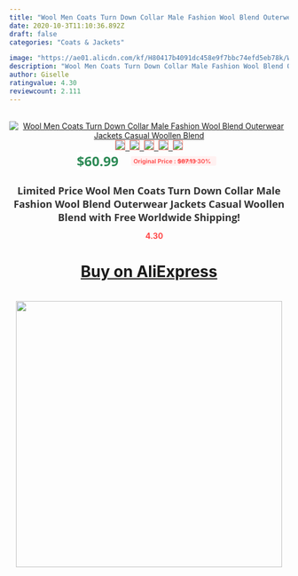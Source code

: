```yaml
---
title: "Wool Men Coats Turn Down Collar Male Fashion Wool Blend Outerwear Jackets Casual Woollen Blend"
date: 2020-10-3T11:10:36.892Z
draft: false
categories: "Coats & Jackets"

image: "https://ae01.alicdn.com/kf/H80417b4091dc458e9f7bbc74efd5eb78k/Wool-Men-Coats-Turn-Down-Collar-Male-Fashion-Wool-Blend-Outerwear-Jackets-Casual-Woollen-Blend.jpg"
description: "Wool Men Coats Turn Down Collar Male Fashion Wool Blend Outerwear Jackets Casual Woollen Blend"
author: Giselle
ratingvalue: 4.30
reviewcount: 2.111
---
```

<br>
<div style="text-align: center;">
<a href="https://s.click.aliexpress.com/e/_9RF5JX" target="_blank" rel="nofollow noopener noreferrer"><img alt="Wool Men Coats Turn Down Collar Male Fashion Wool Blend Outerwear Jackets Casual Woollen Blend" class="magnifier-image" src="https://ae01.alicdn.com/kf/H80417b4091dc458e9f7bbc74efd5eb78k/Wool-Men-Coats-Turn-Down-Collar-Male-Fashion-Wool-Blend-Outerwear-Jackets-Casual-Woollen-Blend.jpg_640x640.jpg">
<br>
<img style="border:1px solid salmon" src="https://ae01.alicdn.com/kf/H80417b4091dc458e9f7bbc74efd5eb78k/Wool-Men-Coats-Turn-Down-Collar-Male-Fashion-Wool-Blend-Outerwear-Jackets-Casual-Woollen-Blend.jpg_120x120.jpg">&nbsp;&nbsp;<img style="border:1px solid salmon" src="https://ae01.alicdn.com/kf/Hcbcb7682825149068421ee63163e02fa6/Wool-Men-Coats-Turn-Down-Collar-Male-Fashion-Wool-Blend-Outerwear-Jackets-Casual-Woollen-Blend.jpg_120x120.jpg">&nbsp;&nbsp;<img style="border:1px solid salmon" src="https://ae01.alicdn.com/kf/Hb1b7fe696a0f4b2192191852f76ce7fac/Wool-Men-Coats-Turn-Down-Collar-Male-Fashion-Wool-Blend-Outerwear-Jackets-Casual-Woollen-Blend.jpg_120x120.jpg">&nbsp;&nbsp;<img style="border:1px solid salmon" src="https://ae01.alicdn.com/kf/H2530ee9d83704ec0ad2d54d74ad9e109e/Wool-Men-Coats-Turn-Down-Collar-Male-Fashion-Wool-Blend-Outerwear-Jackets-Casual-Woollen-Blend.jpg_120x120.jpg">&nbsp;&nbsp;<img style="border:1px solid salmon" src="https://ae01.alicdn.com/kf/Hbe78cc5dc5264bf184a8d5000e680c6b2/Wool-Men-Coats-Turn-Down-Collar-Male-Fashion-Wool-Blend-Outerwear-Jackets-Casual-Woollen-Blend.jpg_120x120.jpg"></a></div><br0>
<div style="text-align: center;"><span style="background-color: white; border: 0px; box-sizing: border-box; color: seagreen; display: inline-block; font-family: &quot;open sans&quot; , &quot;arial&quot; , &quot;helvetica&quot; , sans-serif , &quot;heiti&quot;; font-size: 24px; font-stretch: inherit; font-weight: 700; line-height: inherit; margin: 0px 10px 0px 0px; padding: 0px; vertical-align: middle;">$60.99 </span>
<span style="background: rgb(255 , 241 , 241); border-radius: 3px; border: 0px; box-sizing: border-box; color: #ff4747; display: inline-block; font-family: inherit; font-size: 12px; font-stretch: inherit; font-style: inherit; font-variant: inherit; font-weight: 600; line-height: inherit; margin: 0px; padding: 2px 5px; transform: scale(0.9); vertical-align: middle;">Original Price : <b style="text-decoration: line-through;">$87.13 </b> 30%&nbsp;&nbsp;</span></div>
<h1 style="color: #333333; display: inline-block; font-family: &quot;open sans&quot; , &quot;arial&quot; , &quot;helvetica&quot; , sans-serif , &quot;heiti&quot;; font-size: 18px; font-stretch: inherit; font-weight: 700; text-align: center;">Limited Price Wool Men Coats Turn Down Collar Male Fashion Wool Blend Outerwear Jackets Casual Woollen Blend with Free Worldwide Shipping!</h1>
<div style="color: #ff4747; text-align: center;">
<img src="https://4.bp.blogspot.com/-M0ZcTcb-5uY/XleCXlxnR4I/AAAAAAAAAEc/OrjgMkXV1oMQFaCRZj5HQwOCBcu3w1FegCPcBGAYYCw/s1600/star.png" style="height: 15px;">&nbsp;<b>4.30</b></div>
<div class="button_cont" align="center"><a class="buynow_a" href="https://s.click.aliexpress.com/e/_9RF5JX" target="_blank" rel="nofollow noopener noreferrer"><H1>Buy on AliExpress</H1></a></div><br>
<div class="separator" style="clear: both; text-align: center;">
<img src="https://lh3.googleusercontent.com/-pTy5HemUv9M/XlePHvY0dAI/AAAAAAAAAE4/0nX5iRUoIWY8eMW9Dpxeirr157OZliDIgCLcBGAsYHQ/s1600/badge.gif" width="480">
</div>
